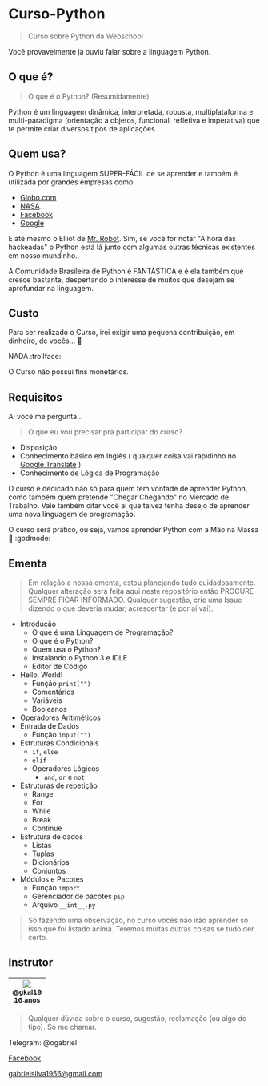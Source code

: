 # Curso-Python

> Curso sobre Python da Webschool

Você provavelmente já ouviu falar sobre a linguagem Python.

## O que é?

> O que é o Python? (Resumidamente)

Python é um linguagem dinâmica, interpretada, robusta, multiplataforma e multi-paradigma (orientação à objetos, funcional, refletiva e imperativa) que te permite criar diversos tipos de aplicações.

## Quem usa?
O Python é uma linguagem SUPER-FÁCIL de se aprender e também é utilizada por grandes empresas como:
- [Globo.com](http://www.globo.com/)
- [NASA](http://www.nasa.gov/). 
- [Facebook](http://www.facebook.com)
- [Google](http://www.google.com)

E até mesmo o Elliot de [Mr. Robot](http://www.imdb.com/title/tt4158110/). Sim, se você for notar "A hora das hackeadas" o Python está lá junto com algumas outras técnicas existentes em nosso mundinho.

A Comunidade Brasileira de Python é FANTÁSTICA e é ela também que cresce bastante, despertando o interesse de muitos que desejam se aprofundar na linguagem.

## Custo

Para ser realizado o Curso, irei exigir uma pequena contribuição, em dinheiro, de vocês... :eyes:

NADA :trollface:

O Curso não possui fins monetários.

## Requisitos

Aí você me pergunta...

> O que eu vou precisar pra participar do curso?

- Disposição
- Conhecimento básico em Inglês ( qualquer coisa vai rapidinho no [Google Translate](translate.google.com) )
- Conhecimento de Lógica de Programação

O curso é dedicado não só para quem tem vontade de aprender Python, como também quem pretende "Chegar Chegando" no Mercado de Trabalho. Vale também citar você aí que talvez tenha desejo de aprender uma nova linguagem de programação.

O curso será prático, ou seja, vamos aprender Python com a Mão na Massa :metal: :godmode:  

## Ementa

> Em relação a nossa ementa, estou planejando tudo cuidadosamente.
Qualquer alteração será feita aqui neste repositório então PROCURE SEMPRE FICAR INFORMADO.
Qualquer sugestão, crie uma Issue dizendo o que deveria mudar, acrescentar (e por aí vai).

- Introdução
	- O que é uma Linguagem de Programação?
	- O que é o Python?
	- Quem usa o Python?
	- Instalando o Python 3 e IDLE
	- Editor de Código
- Hello, World!
	- Função `print("")`
	- Comentários
	- Variáveis
	- Booleanos
- Operadores Aritiméticos
- Entrada de Dados
	- Função `input("")`
- Estruturas Condicionais
	- `if`, `else`
	- `elif`
	- Operadores Lógicos
		- `and`, `or` e `not`
- Estruturas de repetição
	- Range
	- For
	- While
	- Break
	- Continue
- Estrutura de dados
	- Listas
	- Tuplas
	- Dicionários
	- Conjuntos
- Módulos e Pacotes
	- Função `import`
	- Gerenciador de pacotes `pip`
	- Arquivo `__int__.py`

> Só fazendo uma observação, no curso vocês não irão aprender só isso que foi listado acima. Teremos muitas outras coisas se tudo der certo.

## Instrutor

| [<img src="https://avatars0.githubusercontent.com/u/11067705?v=3&s=115"><br><sub>@gkal19</sub><br><sub>16 anos</sub>](https://github.com/gkal19) |
| :---: |

> Qualquer dúvida sobre o curso, sugestão, reclamação (ou algo do tipo). Só me chamar.

Telegram: @ogabriel

[Facebook](https://www.facebook.com/gkal19)

[gabrielsilva1956@gmail.com](mailto:gabrielsilva1956@gmail.com)
